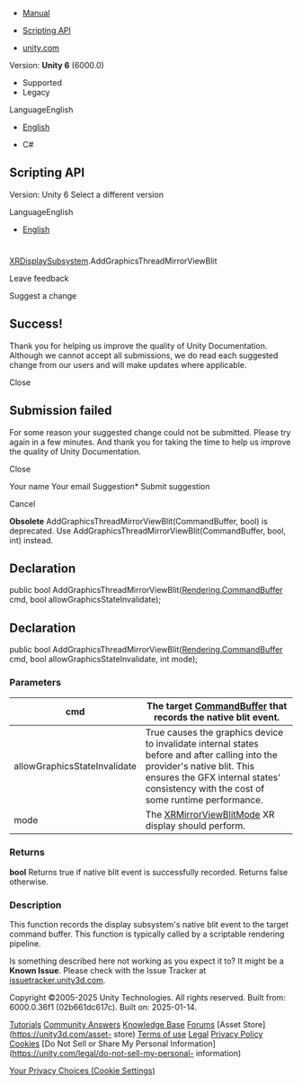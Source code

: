 [ ]()

  * [Manual](../Manual/index.html)
  * [Scripting API](../ScriptReference/index.html)

  * [unity.com](https://unity.com/)

Version: **Unity 6** (6000.0)

  * Supported
  * Legacy

LanguageEnglish

  * [English]()

  * C#

[ ](https://docs.unity3d.com)

## Scripting API

Version: Unity 6 Select a different version

LanguageEnglish

  * [English]()

#
[XRDisplaySubsystem](XR.XRDisplaySubsystem.html).AddGraphicsThreadMirrorViewBlit

Leave feedback

Suggest a change

## Success!

Thank you for helping us improve the quality of Unity Documentation. Although
we cannot accept all submissions, we do read each suggested change from our
users and will make updates where applicable.

Close

## Submission failed

For some reason your suggested change could not be submitted. Please <a>try
again</a> in a few minutes. And thank you for taking the time to help us
improve the quality of Unity Documentation.

Close

Your name Your email Suggestion* Submit suggestion

Cancel

[ ]()

**Obsolete** AddGraphicsThreadMirrorViewBlit(CommandBuffer, bool) is
deprecated. Use AddGraphicsThreadMirrorViewBlit(CommandBuffer, bool, int)
instead.

## Declaration

public bool
AddGraphicsThreadMirrorViewBlit([Rendering.CommandBuffer](Rendering.CommandBuffer.html)
cmd, bool allowGraphicsStateInvalidate);

## Declaration

public bool
AddGraphicsThreadMirrorViewBlit([Rendering.CommandBuffer](Rendering.CommandBuffer.html)
cmd, bool allowGraphicsStateInvalidate, int mode);

### Parameters

cmd | The target [CommandBuffer](Rendering.CommandBuffer.html) that records the native blit event.  
---|---  
allowGraphicsStateInvalidate | True causes the graphics device to invalidate internal states before and after calling into the provider's native blit. This ensures the GFX internal states' consistency with the cost of some runtime performance.  
mode | The [XRMirrorViewBlitMode](XR.XRMirrorViewBlitMode.html) XR display should perform.  
  
### Returns

**bool** Returns true if native blit event is successfully recorded. Returns
false otherwise.

### Description

This function records the display subsystem's native blit event to the target
command buffer. This function is typically called by a scriptable rendering
pipeline.

Is something described here not working as you expect it to? It might be a
**Known Issue**. Please check with the Issue Tracker at
[issuetracker.unity3d.com](https://issuetracker.unity3d.com).

Copyright ©2005-2025 Unity Technologies. All rights reserved. Built from:
6000.0.36f1 (02b661dc617c). Built on: 2025-01-14.

[Tutorials](https://unity3d.com/learn) [Community
Answers](https://answers.unity3d.com) [Knowledge
Base](https://support.unity3d.com/hc/en-us)
[Forums](https://forum.unity3d.com) [Asset Store](https://unity3d.com/asset-
store) [Terms of use](https://docs.unity3d.com/Manual/TermsOfUse.html)
[Legal](https://unity.com/legal) [Privacy
Policy](https://unity.com/legal/privacy-policy)
[Cookies](https://unity.com/legal/cookie-policy) [Do Not Sell or Share My
Personal Information](https://unity.com/legal/do-not-sell-my-personal-
information)

[Your Privacy Choices (Cookie Settings)](javascript:void\(0\);)

